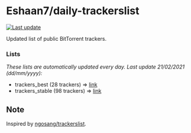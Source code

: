 
# Eshaan7/daily-trackerslist 

[![Last update](https://img.shields.io/badge/Last%20update-21/02/2021-blue.svg)](#)

Updated list of public BitTorrent trackers.

### Lists
*These lists are automatically updated every day. Last update 21/02/2021 (_dd/mm/yyyy_):*

* trackers_best (28 trackers) => [link](https://raw.githubusercontent.com/eshaan7/daily-trackerslist/master/trackers_best.txt)
* trackers_stable (98 trackers) => [link](https://raw.githubusercontent.com/eshaan7/daily-trackerslist/master/trackers_stable.txt)

## Note

Inspired by [ngosang/trackerslist](https://github.com/ngosang/trackerslist).
